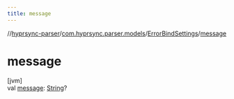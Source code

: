 ```yaml
---
title: message
---
```

//[hyprsync-parser](../../../index.html)/[com.hyprsync.parser.models](../index.html)/[ErrorBindSettings](index.html)/[message](message.html)



# message



[jvm]\
val [message](message.html): [String](https://kotlinlang.org/api/core/kotlin-stdlib/kotlin/-string/index.html)?



